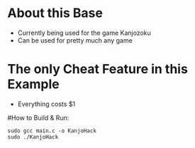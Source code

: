 # About this Base
- Currently being used for the game Kanjozoku 
- Can be used for pretty much any game

# The only Cheat Feature in this Example
- Everything costs $1

#How to Build & Run:
  
    sudo gcc main.c -o KanjoHack
    sudo ./KanjoHack

